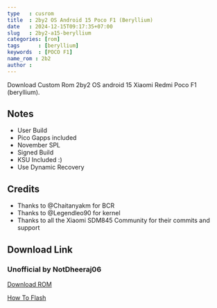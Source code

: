 ```yaml
---
type   : cusrom
title  : 2by2 OS Android 15 Poco F1 (Beryllium)
date   : 2024-12-15T09:17:35+07:00
slug   : 2by2-a15-beryllium
categories: [rom]
tags      : [beryllium]
keywords  : [POCO F1]
name_rom : 2b2
author : 
---
```


Download Custom Rom 2by2 OS android 15 Xiaomi Redmi Poco F1 (beryllium).

## Notes
- User Build
- Pico Gapps included
- November SPL
- Signed Build
- KSU Included :)
- Use Dynamic Recovery

## Credits
- Thanks to @Chaitanyakm for BCR
- Thanks to @Legendleo90 for kernel
- Thanks to all the Xiaomi SDM845 Community for their commits and support 

## Download Link
### Unofficial by NotDheeraj06
[Download ROM](https://sourceforge.net/projects/beryllium-roms/files/2by2-Project-15-20241118-beryllium-COMMUNITY/2by2-Project-15-20241118-beryllium-COMMUNITY.zip/download)

[How To Flash ](https://graph.org/Flashing-Guide-09-02)

